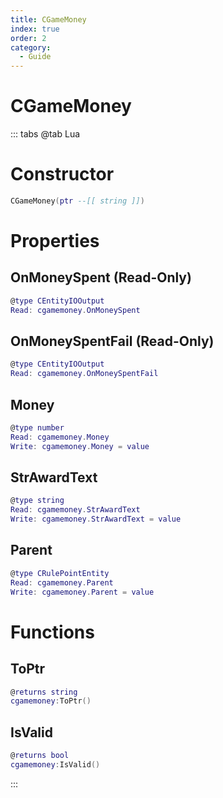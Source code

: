 ```yaml
---
title: CGameMoney
index: true
order: 2
category:
  - Guide
---
```


# CGameMoney

::: tabs
@tab Lua
# Constructor
```lua
CGameMoney(ptr --[[ string ]])
```
# Properties
## OnMoneySpent (Read-Only)
```lua
@type CEntityIOOutput
Read: cgamemoney.OnMoneySpent
```
## OnMoneySpentFail (Read-Only)
```lua
@type CEntityIOOutput
Read: cgamemoney.OnMoneySpentFail
```
## Money 
```lua
@type number
Read: cgamemoney.Money
Write: cgamemoney.Money = value
```
## StrAwardText 
```lua
@type string
Read: cgamemoney.StrAwardText
Write: cgamemoney.StrAwardText = value
```
## Parent 
```lua
@type CRulePointEntity
Read: cgamemoney.Parent
Write: cgamemoney.Parent = value
```
# Functions
## ToPtr
```lua
@returns string
cgamemoney:ToPtr()
```
## IsValid
```lua
@returns bool
cgamemoney:IsValid()
```

:::